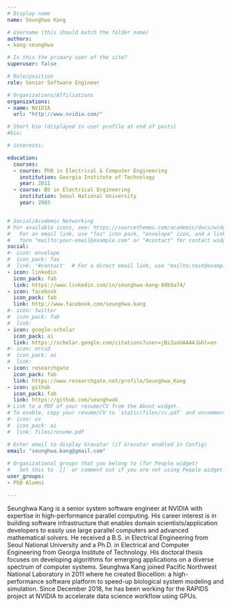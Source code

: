 ```yaml
---
# Display name
name: Seunghwa Kang

# Username (this should match the folder name)
authors:
- kang-seunghwa

# Is this the primary user of the site?
superuser: false

# Role/position
role: Senior Software Engineer

# Organizations/Affiliations
organizations:
- name: NVIDIA
  url: "http://www.nvidia.com/"

# Short bio (displayed in user profile at end of posts)
#bio: 

# interests:

education:
  courses:
  - course: PhD in Electrical & Computer Engineering
    institution: Georgia Institute of Technology
    year: 2011
  - course: BS in Electrical Engineering
    institution: Seoul National University
    year: 2003


# Social/Academic Networking
# For available icons, see: https://sourcethemes.com/academic/docs/widgets/#icons
#   For an email link, use "fas" icon pack, "envelope" icon, and a link in the
#   form "mailto:your-email@example.com" or "#contact" for contact widget.
social:
#- icon: envelope
#  icon_pack: fas
#  link: '#contact'  # For a direct email link, use "mailto:test@example.org".
- icon: linkedin
  icon_pack: fab
  link: https://www.linkedin.com/in/seunghwa-kang-88b5a74/
- icon: facebook
  icon_pack: fab
  link: http://www.facebook.com/seunghwa.kang
#- icon: twitter
#  icon_pack: fab
#  link:
- icon: google-scholar
  icon_pack: ai
  link: https://scholar.google.com/citations?user=jBi2uoUAAAAJ&hl=en
#- icon: orcid
#  icon_pack: ai
#  link:
- icon: researchgate
  icon_pack: fab
  link: https://www.researchgate.net/profile/Seunghwa_Kang
- icon: github
  icon_pack: fab
  link: https://github.com/seunghwak
# Link to a PDF of your resume/CV from the About widget.
# To enable, copy your resume/CV to `static/files/cv.pdf` and uncomment the lines below.  
#- icon: cv
#  icon_pack: ai
#  link: files/resume.pdf

# Enter email to display Gravatar (if Gravatar enabled in Config)
email: "seunghwa.kang@gmail.com"
  
# Organizational groups that you belong to (for People widget)
#   Set this to `[]` or comment out if you are not using People widget.  
user_groups:
- PhD Alumni

---
```


Seunghwa Kang is a senior system software engineer at NVIDIA with expertise in high-performance parallel computing. His career interest is in building software infrastructure that enables domain scientists/application developers to easily use large parallel computers and advanced mathematical solvers. He received a B.S. in Electrical Engineering from Seoul National University and a Ph.D. in Electrical and Computer Engineering from Georgia Institute of Technology. His doctoral thesis focuses on developing algorithms for emerging applications on a diverse spectrum of computer systems.  Seunghwa Kang joined Pacific Northwest National Laboratory in 2011 where he created Biocellion: a high-performance software platform to speed-up biological system modeling and simulation. Since December 2018, he has been working for the RAPIDS project at NVIDIA to accelerate data science workflow using GPUs.
